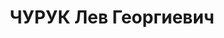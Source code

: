 ---
title: ЧУРУК Лев Георгиевич
description: "1891 р. н., Київська обл., с. Горобіївка Бориспільського р-ну, українець,\
  \ освіта незакінчена вища, Сумська обл., м. Буринь Буриньського р-ну, головний інженер\
  \ цукрокомбінату \n  Арешт 10.08.1937. Військовою колегією Верховного Суду СРСР\
  \ 22.12.1937 за ст.ст. 54-7, 54-8, 54-11 КК УСРР засуджений до ВМП. Розстріляний\
  \ 23.12.1937 у м. Київ \n  Реабілітований 27.02.1958 Верховним Судом СРСР."
---